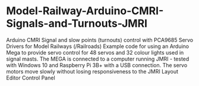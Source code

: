 # Model-Railway-Arduino-CMRI-Signals-and-Turnouts-JMRI
Arduino CMRI Signal and slow points (turnouts) control with PCA9685 Servo Drivers for Model Railways (/Railroads)
Example code for using an Arduino Mega to provide servo control for 48 servos and 32 colour lights used in signal masts.  The MEGA is connected to a computer running JMRI - tested with Windows 10 and Raspberry Pi 3B+ with a USB connection.  The servo motors move slowly without losing responsiveness to the JMRI Layout Editor Control Panel
